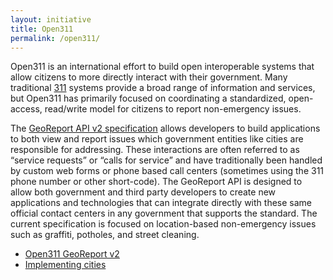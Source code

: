 ```yaml
---
layout: initiative
title: Open311
permalink: /open311/
---
```


Open311 is an international effort to build open interoperable systems that allow citizens to more directly interact with their government. Many traditional [311](https://en.wikipedia.org/wiki/3-1-1) systems provide a broad range of information and services, but Open311 has primarily focused on coordinating a standardized, open-access, read/write model for citizens to report non-emergency issues.

The [GeoReport API v2 specification](https://wiki.open311.org/GeoReport_v2/) allows developers to build applications to both view and report issues which government entities like cities are responsible for addressing. These interactions are often referred to as “service requests” or “calls for service” and have traditionally been handled by custom web forms or phone based call centers (sometimes using the 311 phone number or other short-code). The GeoReport API is designed to allow both government and third party developers to create new applications and technologies that can integrate directly with these same official contact centers in any government that supports the standard. The current specification is focused on location-based non-emergency issues such as graffiti, potholes, and street cleaning.

- [Open311 GeoReport v2](https://wiki.open311.org/GeoReport_v2/)
- [Implementing cities](https://wiki.open311.org/GeoReport_v2/Servers/)

